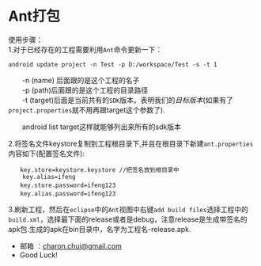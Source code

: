 Ant打包
=======================
使用步骤：    
1.对于已经存在的工程需要利用`Ant`命令更新一下：   
```
android update project -n Test -p D:/workspace/Test -s -t 1 
```

　　-n (name) 后面跟的是这个工程的名子  
　　-p (path)后面跟的是这个工程的目录路径                 
　　-t (target)后面是当前共有的`SDK`版本。表明我们的*目标版本*(如果有了`project.properties`就不用再跟target这个参数了).

　　android list target这样就能够列出来所有的sdk版本

2.将签名文件keystore复制到工程根目录下,并且在根目录下新建`ant.properties`内容如下(配置签名文件):
```
　　key.store=keystore.keystore //把签名放到根目录中
    key.alias=ifeng
　　key.store.password=ifeng123
　　key.alias.password=ifeng123
```

3.刷新工程，然后在`eclipse`中的`Ant`视图中右键`add build files`选择工程中的`build.xml`，选择最下面的release或者是debug，注意release是生成带签名的apk包.生成的apk在bin目录中，名字为工程名-release.apk.

- 邮箱 ：charon.chui@gmail.com  
- Good Luck! 